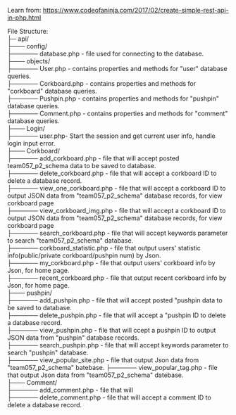 Learn from: https://www.codeofaninja.com/2017/02/create-simple-rest-api-in-php.html

File Structure:  
├─ api/  
├─── config/  
├────── database.php - file used for connecting to the database.  
├─── objects/    
├────── User.php - contains properties and methods for "user" database queries.    
├────── Corkboard.php - contains properties and methods for "corkboard" database queries.  
├────── Pushpin.php - contains properties and methods for "pushpin" database queries.  
├────── Comment.php - contains properties and methods for "comment" database queries.  
├─── Login/  
├────── user.php- Start the session and get current user info, handle login input error.  
├─── Corkboard/   
├────── add_corkboard.php - file that will accept posted team057_p2_schema data to be saved to database.  
├────── delete_corkboard.php - file that will accept a corkboard ID to delete a database record.  
├────── view_one_corkboard.php - file that will accept a corkboard ID to output JSON data from "team057_p2_schema" database records, for view corkboard page  
├────── view_corkboard_img.php - file that will accept a corkboard ID to output JSON data from "team057_p2_schema" database records, for view corkboard page   
├────── search_corkboard.php - file that will accept keywords parameter to search "team057_p2_schema" database.  
├────── corkboard_statistic.php - file that output users' statistic info(public/private corkboard/pushpin num) by Json.  
├────── my_corkboard.php - file that output users' corkboard info by Json, for home page.  
├────── recent_corkboard.php - file that output recent corkboard info by Json, for home page.  
├─── pushpin/  
├────── add_pushpin.php - file that will accept posted "pushpin data to be saved to database.  
├────── delete_pushpin.php - file that will accept a "pushpin ID to delete a database record.  
├────── view_pushpin.php - file that will ccept a pushpin ID to output JSON data from "pushpin" database records.  
├────── search_pushpin.php - file that will accept keywords parameter to search "pushpin" database.  
├────── view_popular_site.php - file that output Json data from "team057_p2_schema" batebase.
├────── view_popular_tag.php - file that output Json data from "team057_p2_schema" datebase.    
├─── Comment/  
├────── add_comment.php - file that will  
├────── delete_comment.php - file that will accept a comment ID to delete a database record. 
